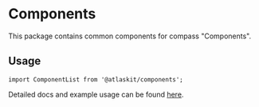 # Components

This package contains common components for compass "Components".


## Usage

`import ComponentList from '@atlaskit/components';`

Detailed docs and example usage can be found [here](https://atlaskit.atlassian.com/packages/dragonfruit/components).
